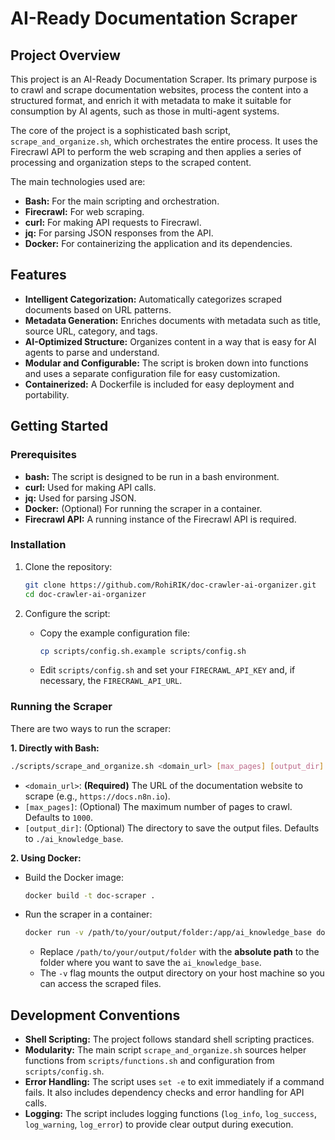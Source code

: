 # AI-Ready Documentation Scraper

## Project Overview

This project is an AI-Ready Documentation Scraper. Its primary purpose is to crawl and scrape documentation websites, process the content into a structured format, and enrich it with metadata to make it suitable for consumption by AI agents, such as those in multi-agent systems.

The core of the project is a sophisticated bash script, `scrape_and_organize.sh`, which orchestrates the entire process. It uses the Firecrawl API to perform the web scraping and then applies a series of processing and organization steps to the scraped content.

The main technologies used are:
*   **Bash:** For the main scripting and orchestration.
*   **Firecrawl:** For web scraping.
*   **curl:** For making API requests to Firecrawl.
*   **jq:** For parsing JSON responses from the API.
*   **Docker:** For containerizing the application and its dependencies.

## Features

*   **Intelligent Categorization:** Automatically categorizes scraped documents based on URL patterns.
*   **Metadata Generation:** Enriches documents with metadata such as title, source URL, category, and tags.
*   **AI-Optimized Structure:** Organizes content in a way that is easy for AI agents to parse and understand.
*   **Modular and Configurable:** The script is broken down into functions and uses a separate configuration file for easy customization.
*   **Containerized:** A Dockerfile is included for easy deployment and portability.

## Getting Started

### Prerequisites

*   **bash:** The script is designed to be run in a bash environment.
*   **curl:** Used for making API calls.
*   **jq:** Used for parsing JSON.
*   **Docker:** (Optional) For running the scraper in a container.
*   **Firecrawl API:** A running instance of the Firecrawl API is required.

### Installation

1.  Clone the repository:
    ```bash
    git clone https://github.com/RohiRIK/doc-crawler-ai-organizer.git
    cd doc-crawler-ai-organizer
    ```

2.  Configure the script:
    *   Copy the example configuration file:
        ```bash
        cp scripts/config.sh.example scripts/config.sh
        ```
    *   Edit `scripts/config.sh` and set your `FIRECRAWL_API_KEY` and, if necessary, the `FIRECRAWL_API_URL`.

### Running the Scraper

There are two ways to run the scraper:

**1. Directly with Bash:**

```bash
./scripts/scrape_and_organize.sh <domain_url> [max_pages] [output_dir]
```

*   `<domain_url>`: **(Required)** The URL of the documentation website to scrape (e.g., `https://docs.n8n.io`).
*   `[max_pages]`: (Optional) The maximum number of pages to crawl. Defaults to `1000`.
*   `[output_dir]`: (Optional) The directory to save the output files. Defaults to `./ai_knowledge_base`.

**2. Using Docker:**

*   Build the Docker image:
    ```bash
    docker build -t doc-scraper .
    ```

*   Run the scraper in a container:
    ```bash
    docker run -v /path/to/your/output/folder:/app/ai_knowledge_base doc-scraper <domain_url> [max_pages]
    ```
    *   Replace `/path/to/your/output/folder` with the **absolute path** to the folder where you want to save the `ai_knowledge_base`.
    *   The `-v` flag mounts the output directory on your host machine so you can access the scraped files.

## Development Conventions

*   **Shell Scripting:** The project follows standard shell scripting practices.
*   **Modularity:** The main script `scrape_and_organize.sh` sources helper functions from `scripts/functions.sh` and configuration from `scripts/config.sh`.
*   **Error Handling:** The script uses `set -e` to exit immediately if a command fails. It also includes dependency checks and error handling for API calls.
*   **Logging:** The script includes logging functions (`log_info`, `log_success`, `log_warning`, `log_error`) to provide clear output during execution.
